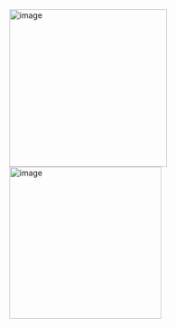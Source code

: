 <img width="279" alt="image" src="https://user-images.githubusercontent.com/58052549/233850483-b794fc36-139e-4bd8-bb8d-20d8a618be4b.png">
<img width="269" alt="image" src="https://user-images.githubusercontent.com/58052549/233850501-cc063ab0-7943-4232-b2d5-ac5dd29e0a83.png">
